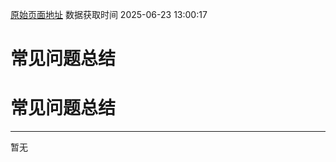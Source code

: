 [原始页面地址](https://docs.ekuaibao.com/docs/open-api/datalink-extend/question-answer)
数据获取时间 2025-06-23 13:00:17

# 常见问题总结

# 常见问题总结  
  
* * *

暂无
